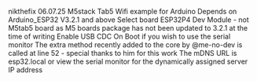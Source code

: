 nikthefix 06.07.25
M5stack Tab5 Wifi example for Arduino
Depends on Arduino_ESP32 V3.2.1 and above
Select board ESP32P4 Dev Module - not M5tab5 board as M5 boards package has not been updated to 3.2.1 at the time of writing
Enable USB CDC On Boot if you wish to use the serial monitor
The extra method recently added to the core by @me-no-dev is called at line 52 - special thanks to him for this work
The mDNS URL is esp32.local or view the serial monitor for the dynamically assigned server IP address
